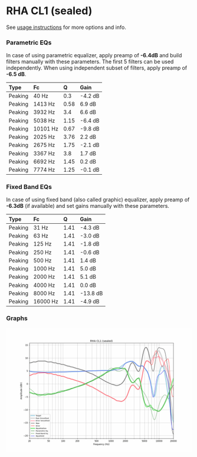 # RHA CL1 (sealed)
See [usage instructions](https://github.com/jaakkopasanen/AutoEq#usage) for more options and info.

### Parametric EQs
In case of using parametric equalizer, apply preamp of **-6.4dB** and build filters manually
with these parameters. The first 5 filters can be used independently.
When using independent subset of filters, apply preamp of **-6.5 dB**.

| Type    | Fc       |    Q | Gain    |
|:--------|:---------|:-----|:--------|
| Peaking | 40 Hz    | 0.3  | -4.2 dB |
| Peaking | 1413 Hz  | 0.58 | 6.9 dB  |
| Peaking | 3932 Hz  | 3.4  | 6.6 dB  |
| Peaking | 5038 Hz  | 1.15 | -6.4 dB |
| Peaking | 10101 Hz | 0.67 | -9.8 dB |
| Peaking | 2025 Hz  | 3.76 | 2.2 dB  |
| Peaking | 2675 Hz  | 1.75 | -2.1 dB |
| Peaking | 3367 Hz  | 3.8  | 1.7 dB  |
| Peaking | 6692 Hz  | 1.45 | 0.2 dB  |
| Peaking | 7774 Hz  | 1.25 | -0.1 dB |

### Fixed Band EQs
In case of using fixed band (also called graphic) equalizer, apply preamp of **-6.3dB**
(if available) and set gains manually with these parameters.

| Type    | Fc       |    Q | Gain     |
|:--------|:---------|:-----|:---------|
| Peaking | 31 Hz    | 1.41 | -4.3 dB  |
| Peaking | 63 Hz    | 1.41 | -3.0 dB  |
| Peaking | 125 Hz   | 1.41 | -1.8 dB  |
| Peaking | 250 Hz   | 1.41 | -0.6 dB  |
| Peaking | 500 Hz   | 1.41 | 1.4 dB   |
| Peaking | 1000 Hz  | 1.41 | 5.0 dB   |
| Peaking | 2000 Hz  | 1.41 | 5.1 dB   |
| Peaking | 4000 Hz  | 1.41 | 0.0 dB   |
| Peaking | 8000 Hz  | 1.41 | -13.8 dB |
| Peaking | 16000 Hz | 1.41 | -4.9 dB  |

### Graphs
![](./RHA%20CL1%20(sealed).png)